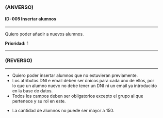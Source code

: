 ### **(ANVERSO)**

#### **ID:** 005 **Insertar alumnos**

---

Quiero poder añadir a nuevos alumnos.

**Prioridad:** 1

---

### **(REVERSO)**

---

+ Quiero poder insertar alumnos que no estuvieran previamente.
+ Los atributos DNI e email deben ser únicos para cada uno de ellos, por lo que un alumno nuevo no debe tener un DNI ni un email ya introducido en la base de datos.
+ Todos los campos deben ser obligatorios excepto el grupo al que pertenece y su rol en este.
* La cantidad de alumnos no puede ser mayor a 150.
